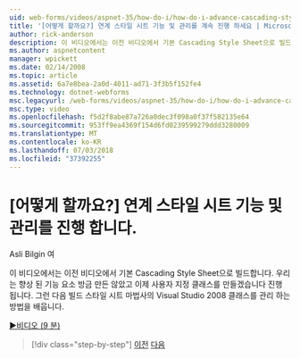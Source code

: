 ```yaml
---
uid: web-forms/videos/aspnet-35/how-do-i/how-do-i-advance-cascading-style-sheet-features-and-management
title: '[어떻게 할까요?] 연계 스타일 시트 기능 및 관리를 계속 진행 하세요 | Microsoft Docs'
author: rick-anderson
description: 이 비디오에서는 이전 비디오에서 기본 Cascading Style Sheet으로 빌드합니다. 우리는 진행 향상 된 기능 요소 방금 만든 및...
ms.author: aspnetcontent
manager: wpickett
ms.date: 02/14/2008
ms.topic: article
ms.assetid: 6a7e8bea-2a0d-4011-ad71-3f3b5f152fe4
ms.technology: dotnet-webforms
msc.legacyurl: /web-forms/videos/aspnet-35/how-do-i/how-do-i-advance-cascading-style-sheet-features-and-management
msc.type: video
ms.openlocfilehash: f5d2f8abe87a726a0dec3f098a0f37f582135e64
ms.sourcegitcommit: 953ff9ea4369f154d6fd0239599279ddd3280009
ms.translationtype: MT
ms.contentlocale: ko-KR
ms.lasthandoff: 07/03/2018
ms.locfileid: "37392255"
---
```

<a name="how-do-i-advance-cascading-style-sheet-features-and-management"></a>[어떻게 할까요?] 연계 스타일 시트 기능 및 관리를 진행 합니다.
====================
Asli Bilgin 여

이 비디오에서는 이전 비디오에서 기본 Cascading Style Sheet으로 빌드합니다. 우리는 향상 된 기능 요소 방금 만든 않았고 이제 사용자 지정 클래스를 만들겠습니다 진행 됩니다. 그런 다음 빌드 스타일 시트 마법사의 Visual Studio 2008 클래스를 관리 하는 방법을 배웁니다.

[&#9654;비디오 (9 분)](https://channel9.msdn.com/Blogs/ASP-NET-Site-Videos/how-do-i-advance-cascading-style-sheet-features-and-management)

> [!div class="step-by-step"]
> [이전](how-do-i-adding-elements-to-a-css-file-and-create-new-css-on-the-fly.md)
> [다음](how-do-i-converting-a-net-20-windows-forms-application-to-net-35.md)
